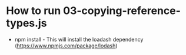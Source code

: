 
# How to run 03-copying-reference-types.js

* npm install - This will install the loadash dependency (https://www.npmjs.com/package/lodash)